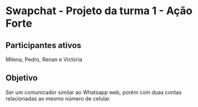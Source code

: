 # Swapchat - Projeto da turma 1 - Ação Forte

## Participantes ativos
Milena, Pedro, Renan e Victória

## Objetivo
Ser um comunicador similar ao Whatsapp web, porém com duas contas relacionadas ao mesmo número de celular.

